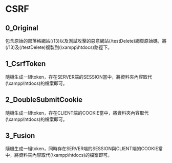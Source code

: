 # CSRF
## 0_Original
包含原始的部落格網站(/13)以及測試攻擊的惡意網站(/testDelete)網頁原始碼，將(/13)及(/testDelete)複製到(\xampp\htdocs)路徑下。

## 1_CsrfToken
隨機生成一組token，存在SERVER端的SESSION當中，將資料夾內容取代(\xampp\htdocs)的檔案即可。

## 2_DoubleSubmitCookie
隨機生成一組token，存在CLIENT端的COOKIE當中，將資料夾內容取代(\xampp\htdocs)的檔案即可。

## 3_Fusion
隨機生成一組token，同時存在SERVER端的SESSION與CLIENT端的COOKIE當中，將資料夾內容取代(\xampp\htdocs)的檔案即可。
